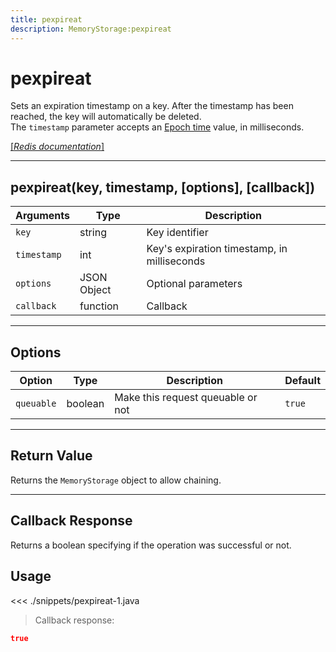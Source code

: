 ```yaml
---
title: pexpireat
description: MemoryStorage:pexpireat
---
```


# pexpireat

Sets an expiration timestamp on a key. After the timestamp has been reached, the key will automatically be deleted.  
The `timestamp` parameter accepts an [Epoch time](https://en.wikipedia.org/wiki/Unix_time) value, in milliseconds.

[[_Redis documentation_]](https://redis.io/commands/pexpireat)

---

## pexpireat(key, timestamp, [options], [callback])

| Arguments   | Type        | Description                                 |
| ----------- | ----------- | ------------------------------------------- |
| `key`       | string      | Key identifier                              |
| `timestamp` | int         | Key's expiration timestamp, in milliseconds |
| `options`   | JSON Object | Optional parameters                         |
| `callback`  | function    | Callback                                    |

---

## Options

| Option     | Type    | Description                       | Default |
| ---------- | ------- | --------------------------------- | ------- |
| `queuable` | boolean | Make this request queuable or not | `true`  |

---

## Return Value

Returns the `MemoryStorage` object to allow chaining.

---

## Callback Response

Returns a boolean specifying if the operation was successful or not.

## Usage

<<< ./snippets/pexpireat-1.java

> Callback response:

```json
true
```
